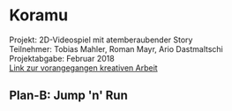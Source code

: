 # Koramu
Projekt: 2D-Videospiel mit atemberaubender Story <br/>
Teilnehmer: Tobias Mahler, Roman Mayr, Ario Dastmaltschi<br/>
Projektabgabe: Februar 2018<br/>
[Link zur vorangegangen kreativen Arbeit](https://www.lucidchart.com/invitations/accept/f02b7be7-f126-4c99-8929-4755c6ed1b03)
<h2>Plan-B: Jump 'n' Run</h2>
